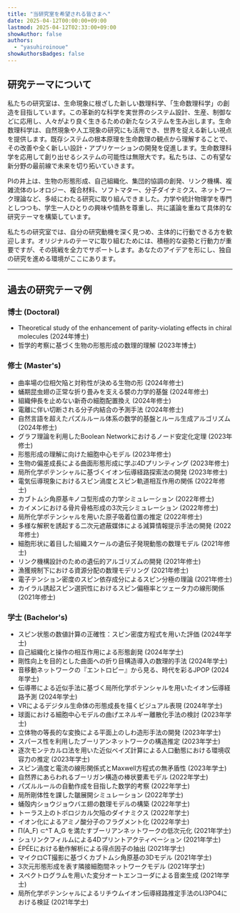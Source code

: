 ```yaml
---
title: "当研究室を希望される皆さまへ"
date: 2025-04-12T00:00:00+09:00
lastmod: 2025-04-12T02:33:00+09:00
showAuthor: false
authors:
  - "yasuhiroinoue"
showAuthorsBadges: false
---
```


## 研究テーマについて
私たちの研究室は、生命現象に根ざした新しい数理科学、「生命数理科学」の創造を目指しています。この革新的な科学を実世界のシステム設計、生産、制御などに応用し、人々がより良く生きるための新たなシステムを生み出します。生命数理科学は、自然現象や人工現象の研究にも活用でき、世界を捉える新しい視点を提供します。既存システムの根本原理を生命数理の観点から理解することで、その改善や全く新しい設計・アプリケーションの開発を促進します。生命数理科学を応用して創り出せるシステムの可能性は無限大です。私たちは、この有望な新分野の最前線で未来を切り拓いていきます。

​PIの井上は、生物の形態形成、自己組織化、集団的協調の創発、リンク機構、複雑流体のレオロジー、複合材料、ソフトマター、分子ダイナミクス、ネットワーク理論など、多岐にわたる研究に取り組んできました。力学や統計物理学を専門としつつも、学生一人ひとりの興味や情熱を尊重し、共に議論を重ねて具体的な研究テーマを構築しています。

​私たちの研究室では、自分の研究動機を深く見つめ、主体的に行動できる方を歓迎します。オリジナルのテーマに取り組むためには、積極的な姿勢と行動力が重要ですが、その挑戦を全力でサポートします。あなたのアイデアを形にし、独自の研究を進める環境がここにあります。

---

## 過去の研究テーマ例

### 博士 (Doctoral)
*   Theoretical study of the enhancement of parity-violating effects in chiral molecules (2024年博士)
*   哲学的考察に基づく生物の形態形成の数理的理解 (2023年博士)

### 修士 (Master's)
*   曲率場の位相欠陥と対称性が決める生物の形 (2024年修士)
*   蛹期昆虫翅の正常な折り畳みを支える襞の力学的基盤 (2024年修士)
*   組織伸⾧を止めない新奇の細胞配置換え (2024年修士)
*   電離に伴い切断される分子内結合の予測手法 (2024年修士)
*   自然言語を超えたパズルルール体系の数学的基盤とルール生成アルゴリズム (2024年修士)
*   グラフ理論を利用したBoolean Networkにおけるノード安定化定理 (2023年修士)
*   形態形成の理解に向けた細胞中心モデル (2023年修士)
*   生物の偏差成⾧による曲面形態形成に学ぶ4Dプリンティング (2023年修士)
*   局所化学ポテンシャルに基づくイオン伝導経路探索法の開発 (2023年修士)
*   電気伝導現象におけるスピン渦度とスピン軌道相互作用の関係 (2022年修士)
*   カブトムシ角原基キノコ型形成の力学シミュレーション (2022年修士)
*   カイメンにおける骨片骨格形成の3次元シミュレーション (2022年修士)
*   局所化学ポテンシャルを用いた原子吸着位置の推定 (2022年修士)
*   ​多様な解釈を誘起する二次元遮蔽媒体による減算情報提示手法の開発 (2022年修士)
*   細胞形状に着目した組織スケールの遺伝子発現動態の数理モデル (2021年修士)
*   リンク機構設計のための遺伝的アルゴリズムの開発 (2021年修士)
*   漁獲規制下における資源分配の数理モデリング (2021年修士)
*   電子テンション密度のスピン依存成分によるスピン分極の理論 (2021年修士)
*   カイラル誘起スピン選択性におけるスピン偏極率とツェータ力の線形関係 (2021年修士)

### 学士 (Bachelor's)
*   スピン状態の数値計算の正確性：スピン密度方程式を用いた評価 (2024年学士)
*   自己組織化と操作の相互作用による形態創発 (2024年学士)
*   剛性向上を目的とした曲面への折り目構造導入の数理的手法 (2024年学士)
*   音移動ネットワークの『エントロピー』から見る、時代を彩るJPOP (2024年学士)
*   伝導帯による近似手法に基づく局所化学ポテンシャルを用いたイオン伝導経路予測 (2024年学士)
*   VRによるデジタル生命体の形態成長を描くビジュアル表現 (2024年学士)
*   球面における細胞中心モデルの曲げエネルギー離散化手法の検討 (2023年学士)
*   立体物の等長的な変換による平面上のしわ造形手法の開発 (2023年学士)
*   スパース性を利用したブーリアンネットワークの構造推定 (2023年学士)
*   逐次モンテカルロ法を用いた近似ベイズ計算による人口動態における環境収容力の推定 (2023年学士)
*   スピン渦度と電流の線形関係式とMaxwell方程式の無矛盾性 (2023年学士)
*   自然界にあらわれるブーリガン構造の棒状要素モデル (2022年学士)
*   パズルルールの自動作成を目指した数学的考察 (2022年学士)
*   局所剛体性を課した皺展開シミュレーション (2022年学士)
*   蛹殻内ショウジョウバエ翅の数理モデルの構築 (2022年学士)
*   トーラス上のトポロジカル欠陥のダイナミクス (2022年学士)
*   イオン化によるアミノ酸分子のフラグメント化 (2022年学士)
*   Π(A_F) ⊂^T A_G を満たすブーリアンネットワークの低次元化 (2021年学士)
*   シュリンクフィルムによる4Dプリントアクティベーション (2021年学士)
*   ÉPÉEにおける動作解析による得点因子の抽出 (2021年学士)
*   マイクロCT撮影に基づくカブトムシ角原基の3Dモデル (2021年学士)
*   3次元形態形成を表す隣接細胞間ネットワークモデル (2021年学士)
*   スペクトログラムを用いた変分オートエンコーダによる音楽生成 (2021年学士)
*   局所化学ポテンシャルによるリチウムイオン伝導経路推定手法のLI3PO4における検証 (2021年学士)
